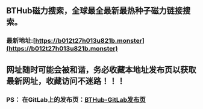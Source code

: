 ## **BTHub磁力搜索，全球最全最新最热种子磁力链接搜索。**
### 最新地址:[https://b012t27h013u821b.monster](https://b012t27h013u821b.monster)
## 网址随时可能会被和谐，务必收藏本地址发布页以获取最新网址，收藏访问不迷路！！！


### PS： 在GitLab上的发布页：[**BTHub-GitLab发布页**](https://gitlab.com/fwonggh/Bthub/-/blob/master/README.md)
     


